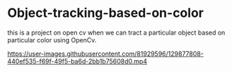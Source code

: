 # Object-tracking-based-on-color
this is a project on open cv  when we can tract a particular object based on particular color using OpenCv.

https://user-images.githubusercontent.com/81929596/129877808-440ef535-f69f-49f5-ba6d-2bb1b75608d0.mp4
